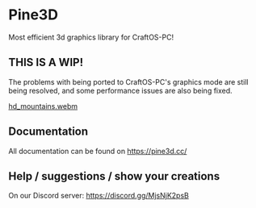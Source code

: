 # Pine3D
Most efficient 3d graphics library for CraftOS-PC!

## THIS IS A WIP!
The problems with being ported to CraftOS-PC's graphics mode are still being resolved, and some performance issues are also being fixed.

[hd_mountains.webm](https://github.com/user-attachments/assets/cf037c18-a157-4a59-8b6f-fc136139e12e)

## Documentation
All documentation can be found on https://pine3d.cc/

## Help / suggestions / show your creations
On our Discord server: https://discord.gg/MjsNjK2psB
